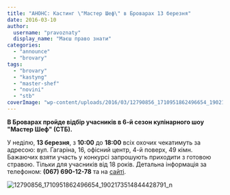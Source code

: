 ```yaml
---
title: "АНОНС: Кастинг \"Мастер Шеф\" в Броварах 13 березня"
date: 2016-03-10
author: 
  username: "pravoznaty"
  display_name: "Маєш право знати"
categories: 
  - "announce"
  - "brovary"
tags: 
  - "brovary"
  - "kastyng"
  - "master-shef"
  - "novini"
  - "stb"
coverImage: "wp-content/uploads/2016/03/12790856_1710951862496654_1902173514844428791_n-2.jpg"
---
```


**В Броварах пройде відбір учасників в 6-й сезон кулінарного шоу "Мастер Шеф" (СТБ).**

У неділю, **13 березня**, з **10:00** до **18:00** всіх охочих чекатимуть за адресою: вул. Гагаріна, 16, офісний центр, 4-й поверх, 49 кімн. Бажаючих взяти участь у конкурсі запрошують приходити з готовою стравою. Тільки для учасників від 18 років. Детальна інформація за телефоном: **(067) 690-12-78** та на [сайті](http://masterchef.stb.ua/).

![12790856_1710951862496654_1902173514844428791_n](https://mpz.brovary.org/wp-content/uploads/2016/03/12790856_1710951862496654_1902173514844428791_n.jpg)
